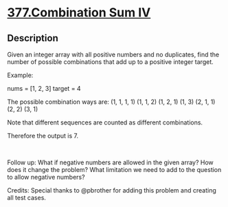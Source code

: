 # [377.Combination Sum IV](https://leetcode.com/problems/combination-sum-iv/)
        
## Description
        
Given an integer array with all positive numbers and no duplicates, find the number of possible combinations that add up to a positive integer target.

Example:


nums = [1, 2, 3]
target = 4

The possible combination ways are:
(1, 1, 1, 1)
(1, 1, 2)
(1, 2, 1)
(1, 3)
(2, 1, 1)
(2, 2)
(3, 1)

Note that different sequences are counted as different combinations.

Therefore the output is 7.


&nbsp;

Follow up:
What if negative numbers are allowed in the given array?
How does it change the problem?
What limitation we need to add to the question to allow negative numbers?

Credits:
Special thanks to @pbrother for adding this problem and creating all test cases.
